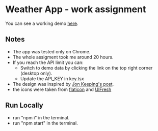 # Weather App - work assignment

You can see a working demo [here](https://weather-43510.web.app/).

## Notes
- The app was tested only on Chrome.
- The whole assigment took me around 20 hours.
- If you reach the API limit you can:
  - Switch to demo data by clicking the link on the top right corner (desktop only).
  - Update the API_KEY in key.tsx
- The design was inspired by [Jon Keeping's post](https://medium.com/@JonUK/designing-and-developing-a-responsive-weather-app-webpage-part-1-b155b004a5ba).
- the icons were taken from [flaticon](https://www.flaticon.com/) and [UIFresh](https://uifresh.net/product/weather-icons/)

## Run Locally
- run "npm i" in the terminal.
- run "npm start" in the terminal.




